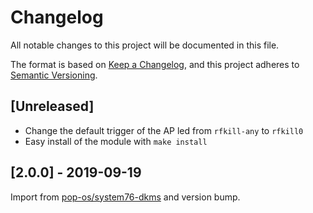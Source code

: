 # Changelog

All notable changes to this project will be documented in this file.

The format is based on [Keep a Changelog](https://keepachangelog.com/en/1.0.0/),
and this project adheres to [Semantic
Versioning](https://semver.org/spec/v2.0.0.html).

## [Unreleased]

- Change the default trigger of the AP led from `rfkill-any` to `rfkill0`
- Easy install of the module with `make install`

## [2.0.0] - 2019-09-19

Import from
[pop-os/system76-dkms](https://github.com/pop-os/system76-dkms) and
version bump.
